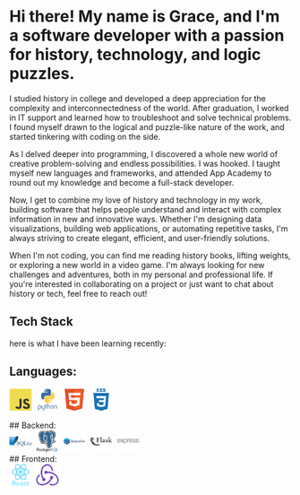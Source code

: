 # Hi there! My name is Grace, and I'm a software developer with a passion for history, technology, and logic puzzles.

I studied history in college and developed a deep appreciation for the complexity and interconnectedness of the world. After graduation, I worked in IT support and learned how to troubleshoot and solve technical problems. I found myself drawn to the logical and puzzle-like nature of the work, and started tinkering with coding on the side.

As I delved deeper into programming, I discovered a whole new world of creative problem-solving and endless possibilities. I was hooked. I taught myself new languages and frameworks, and attended App Academy to round out my knowledge and become a full-stack developer.

Now, I get to combine my love of history and technology in my work, building software that helps people understand and interact with complex information in new and innovative ways. Whether I'm designing data visualizations, building web applications, or automating repetitive tasks, I'm always striving to create elegant, efficient, and user-friendly solutions.

When I'm not coding, you can find me reading history books, lifting weights, or exploring a new world in a video game. I'm always looking for new challenges and adventures, both in my personal and professional life. If you're interested in collaborating on a project or just want to chat about history or tech, feel free to reach out!


## Tech Stack

here is what I have been learning recently:

## Languages:
<div>
  
   <img src="https://github.com/devicons/devicon/blob/master/icons/javascript/javascript-original.svg" title="JavaScript" alt="JavaScript" width="40" height="40"/>&nbsp;
   <img src="https://github.com/devicons/devicon/blob/master/icons/python/python-original-wordmark.svg" title="Python" alt="Python" width="40" height="40"/>&nbsp;
   <img src="https://github.com/devicons/devicon/blob/master/icons/html5/html5-original.svg" title="HTML5" alt="HTML" width="40" height="40"/>&nbsp;
  <img src="https://github.com/devicons/devicon/blob/master/icons/css3/css3-plain-wordmark.svg"  title="CSS3" alt="CSS" width="40" height="40"/>&nbsp;
  
</div>
## Backend:
<div>
  <img src="https://github.com/devicons/devicon/blob/master/icons/sqlite/sqlite-original-wordmark.svg" title="sqlite" alt="sqlite" width="40" height="40"/>&nbsp;
  <img src="https://github.com/devicons/devicon/blob/master/icons/postgresql/postgresql-original-wordmark.svg" title="postgreSQL" alt="postgreSQL" width="40" height="40"/>&nbsp;
    <img src="https://github.com/devicons/devicon/blob/master/icons/sequelize/sequelize-original-wordmark.svg" title="Sequelize" alt="Sequelize" width="40" height="40"/>&nbsp;
    <img src="https://github.com/devicons/devicon/blob/master/icons/flask/flask-original-wordmark.svg" title="Flask" alt="Flask" width="40" height="40" />&nbsp;
      <img src="https://github.com/devicons/devicon/blob/master/icons/express/express-original-wordmark.svg" title="Express" alt="Express" width="40" height="40" />&nbsp;
</div>
## Frontend:
<div>
  <img src="https://github.com/devicons/devicon/blob/master/icons/react/react-original-wordmark.svg" title="React" alt="React" width="40" height="40"/>&nbsp;
  <img src="https://github.com/devicons/devicon/blob/master/icons/redux/redux-original.svg" title="Redux" alt="Redux " width="40" height="40"/>&nbsp;
</div>
